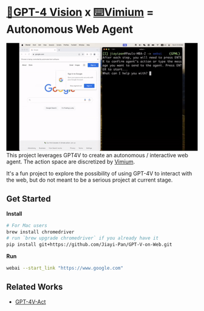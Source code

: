 # [🧠GPT-4 Vision](https://openai.com/research/gpt-4v-system-card) x [⌨️Vimium](https://github.com/philc/vimium) = Autonomous Web Agent
![demo](demo.gif)
This project leverages GPT4V to create an autonomous / interactive web agent. The action space are discretized by [Vimium](https://github.com/philc/vimium).

It's a fun project to explore the possibility of using GPT-4V to interact with the web, but do not meant to be a serious project at current stage.

## Get Started
**Install**
```bash
# For Mac users
brew install chromedriver  
# run `brew upgrade chromedriver` if you already have it
pip install git+https://github.com/Jiayi-Pan/GPT-V-on-Web.git
```

**Run**
```bash
webai --start_link "https://www.google.com"
```
## Related Works
- [GPT-4V-Act](https://github.com/ddupont808/GPT-4V-Act)

